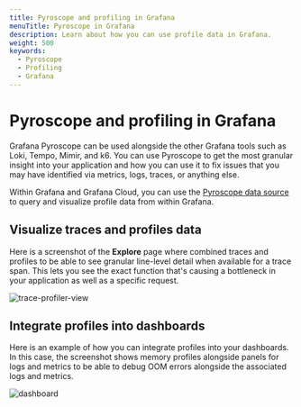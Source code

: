 ```yaml
---
title: Pyroscope and profiling in Grafana
menuTitle: Pyroscope in Grafana
description: Learn about how you can use profile data in Grafana.
weight: 500
keywords:
  - Pyroscope
  - Profiling
  - Grafana
---
```


<!-- This is placeholder page while we get the content written.  -->

# Pyroscope and profiling in Grafana

Grafana Pyroscope can be used alongside the other Grafana tools such as Loki, Tempo, Mimir, and k6.
You can use Pyroscope to get the most granular insight into your application and how you can use it to fix issues that you may have identified via metrics, logs, traces, or anything else.

Within Grafana and Grafana Cloud, you can use the [Pyroscope data source](https://grafana.com/docs/grafana/<GRAFANA_VERSION>/datasources/grafana-pyroscope/) to query and visualize profile data from within Grafana.

## Visualize traces and profiles data

Here is a screenshot of the **Explore** page where combined traces and profiles to be able to see granular line-level detail when available for a trace span.
This lets you see the exact function that's causing a bottleneck in your application as well as a specific request.

![trace-profiler-view](https://grafana.com/static/img/pyroscope/pyroscope-trace-profiler-view-2023-11-30.png)

## Integrate profiles into dashboards

Here is an example of how you can integrate profiles into your dashboards. In this case, the screenshot shows memory profiles alongside panels for logs and metrics to be able to debug OOM errors alongside the associated logs and metrics.

![dashboard](https://grafana.com/static/img/pyroscope/grafana-pyroscope-dashboard-2023-11-30.png)

